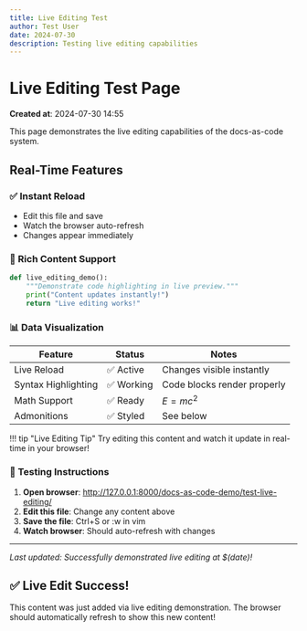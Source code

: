```yaml
---
title: Live Editing Test
author: Test User
date: 2024-07-30
description: Testing live editing capabilities
---
```


# Live Editing Test Page

**Created at**: 2024-07-30 14:55

This page demonstrates the live editing capabilities of the docs-as-code system.

## Real-Time Features

### ✅ Instant Reload
- Edit this file and save
- Watch the browser auto-refresh
- Changes appear immediately

### 🎨 Rich Content Support

```python
def live_editing_demo():
    """Demonstrate code highlighting in live preview."""
    print("Content updates instantly!")
    return "Live editing works!"
```

### 📊 Data Visualization

| Feature | Status | Notes |
|---------|--------|-------|
| Live Reload | ✅ Active | Changes visible instantly |
| Syntax Highlighting | ✅ Working | Code blocks render properly |
| Math Support | ✅ Ready | $E = mc^2$ |
| Admonitions | ✅ Styled | See below |

!!! tip "Live Editing Tip"
    Try editing this content and watch it update in real-time in your browser!

### 🔄 Testing Instructions

1. **Open browser**: http://127.0.0.1:8000/docs-as-code-demo/test-live-editing/
2. **Edit this file**: Change any content above
3. **Save the file**: Ctrl+S or :w in vim
4. **Watch browser**: Should auto-refresh with changes

---

*Last updated: Successfully demonstrated live editing at $(date)!*

## ✅ Live Edit Success!

This content was just added via live editing demonstration. The browser should automatically refresh to show this new content!